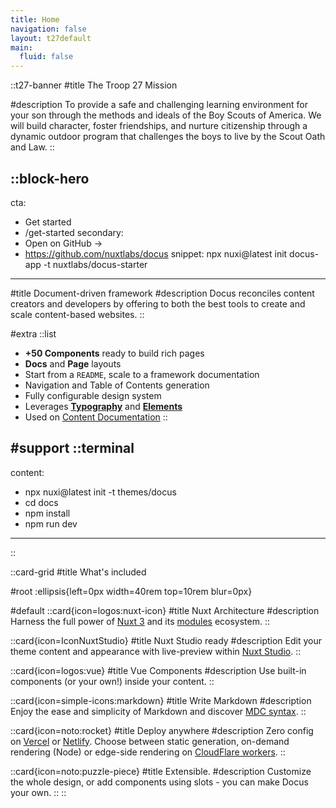 ```yaml
---
title: Home
navigation: false
layout: t27default
main:
  fluid: false
---
```



::t27-banner
#title
The Troop 27 Mission

#description
To provide a safe and challenging learning environment for your son through the methods and ideals of the Boy Scouts of America. We will build character, foster friendships, and nurture citizenship through a dynamic outdoor program that challenges the boys to live by the Scout Oath and Law.
::


::block-hero
---
cta:
  - Get started
  - /get-started
secondary:
  - Open on GitHub →
  - https://github.com/nuxtlabs/docus
snippet: npx nuxi@latest init docus-app -t nuxtlabs/docus-starter
---
#title
Document-driven framework
#description
Docus reconciles content creators and developers by offering to both the best tools to create and scale content-based websites.
::


#extra
  ::list
  - **+50 Components** ready to build rich pages
  - **Docs** and **Page** layouts
  - Start from a `README`, scale to a framework documentation
  - Navigation and Table of Contents generation
  - Fully configurable design system
  - Leverages [**Typography**](https://typography.nuxt.space/) and [**Elements**](https://elements.nuxt.dev)
  - Used on [Content Documentation](https://content.nuxtjs.org)
  ::

#support
  ::terminal
  ---
  content:
  - npx nuxi@latest init -t themes/docus
  - cd docs
  - npm install
  - npm run dev
  ---
  ::


::card-grid
#title
What's included

#root
:ellipsis{left=0px width=40rem top=10rem blur=0px}

#default
  ::card{icon=logos:nuxt-icon}
  #title
  Nuxt Architecture
  #description
  Harness the full power of [Nuxt 3](https://v3.nuxtjs.org) and its [modules](https://modules.nuxtjs.org) ecosystem.
  ::

  ::card{icon=IconNuxtStudio}
  #title
  Nuxt Studio ready
  #description
  Edit your theme content and appearance with live-preview within [Nuxt Studio](https://nuxt.studio).
  ::

  ::card{icon=logos:vue}
  #title
  Vue Components
  #description
  Use built-in components (or your own!) inside your content.
  ::

  ::card{icon=simple-icons:markdown}
  #title
  Write Markdown
  #description
  Enjoy the ease and simplicity of Markdown and discover [MDC syntax](https://content.nuxtjs.org/guide/writing/mdc).
  ::

  ::card{icon=noto:rocket}
  #title
  Deploy anywhere
  #description
  Zero config on [Vercel](https://vercel.com) or [Netlify](https://netlify.com). Choose between static generation, on-demand rendering (Node) or edge-side rendering on [CloudFlare workers](https://workers.cloudflare.com).
  ::

  ::card{icon=noto:puzzle-piece}
  #title
  Extensible.
  #description
  Customize the whole design, or add components using slots - you can make Docus your own.
  ::
::

